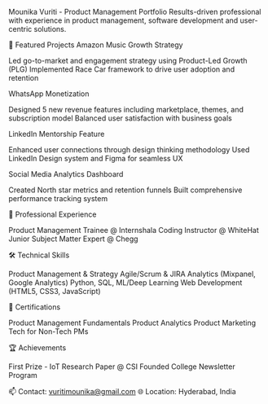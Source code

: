 Mounika Vuriti - Product Management Portfolio
Results-driven professional with experience in product management, software development and user-centric solutions.



🎯 Featured Projects
Amazon Music Growth Strategy

Led go-to-market and engagement strategy using Product-Led Growth (PLG)
Implemented Race Car framework to drive user adoption and retention

WhatsApp Monetization

Designed 5 new revenue features including marketplace, themes, and subscription model
Balanced user satisfaction with business goals

LinkedIn Mentorship Feature

Enhanced user connections through design thinking methodology
Used LinkedIn Design system and Figma for seamless UX

Social Media Analytics Dashboard

Created North star metrics and retention funnels
Built comprehensive performance tracking system


💼 Professional Experience

Product Management Trainee @ Internshala
Coding Instructor @ WhiteHat Junior
Subject Matter Expert @ Chegg


🛠️ Technical Skills

Product Management & Strategy
Agile/Scrum & JIRA
Analytics (Mixpanel, Google Analytics)
Python, SQL, ML/Deep Learning
Web Development (HTML5, CSS3, JavaScript)


📜 Certifications

Product Management Fundamentals
Product Analytics
Product Marketing
Tech for Non-Tech PMs


🏆 Achievements

First Prize - IoT Research Paper @ CSI
Founded College Newsletter Program


📫 Contact: vuritimounika@gmail.com
🌐 Location: Hyderabad, India 


